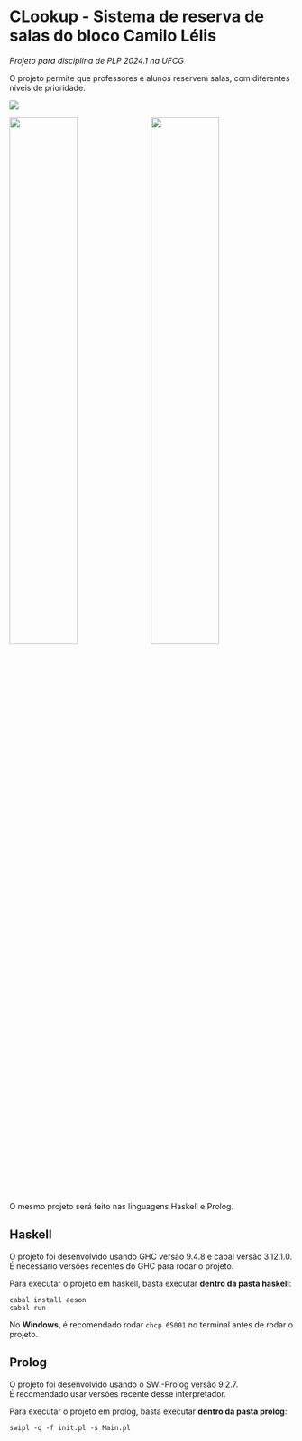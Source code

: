 # CLookup - Sistema de reserva de salas do bloco Camilo Lélis

*Projeto para disciplina de PLP 2024.1 na UFCG*

O projeto permite que professores e alunos reservem salas, com diferentes níveis de prioridade.

<img src="https://github.com/user-attachments/assets/d50fb6c1-ea09-43bf-a367-97f151740065"></img>

<p>
  <img width="49%" src="https://github.com/user-attachments/assets/e243a77f-62ff-4ebc-af6a-6f5de1290550"></img>
  <img width="49%" src="https://github.com/user-attachments/assets/bfe52202-30ce-4c98-8497-4c3538ee73c4"></img>
</p>

O mesmo projeto será feito nas linguagens Haskell e Prolog.

## Haskell
O projeto foi desenvolvido usando GHC versão 9.4.8 e cabal versão 3.12.1.0. \
É necessario versões recentes do GHC para rodar o projeto.

Para executar o projeto em haskell, basta executar **dentro da pasta haskell**:
```
cabal install aeson
cabal run
```

No **Windows**, é recomendado rodar `chcp 65001` no terminal antes de rodar o projeto.

## Prolog
O projeto foi desenvolvido usando o SWI-Prolog versão 9.2.7. \
É recomendado usar versões recente desse interpretador.

Para executar o projeto em prolog, basta executar **dentro da pasta prolog**:
```
swipl -q -f init.pl -s Main.pl
```